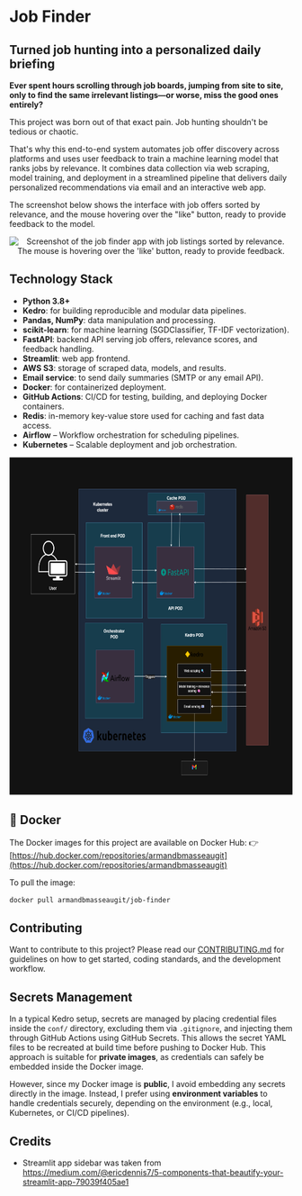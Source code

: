 # Job Finder

## Turned job hunting into a personalized daily briefing

**Ever spent hours scrolling through job boards, jumping from site to site, only to find the same irrelevant listings—or worse, miss the good ones entirely?**

This project was born out of that exact pain. Job hunting shouldn't be tedious or chaotic.

That's why this end-to-end system automates job offer discovery across platforms and uses user feedback to train a machine learning model that ranks jobs by relevance. It combines data collection via web scraping, model training, and deployment in a streamlined pipeline that delivers daily personalized recommendations via email and an interactive web app.

The screenshot below shows the interface with job offers sorted by relevance,
and the mouse hovering over the "like" button, ready to provide feedback to the model.

<div align="center">
  <img src="https://github.com/user-attachments/assets/c1b122b6-6656-4089-8b0e-8e333a92ee2e"
       alt="Screenshot of the job finder app with job listings sorted by relevance. The mouse is hovering over the 'like' button, ready to provide feedback."
       height="450"/>
</div>


## Technology Stack

- **Python 3.8+**
- **Kedro**: for building reproducible and modular data pipelines.
- **Pandas, NumPy**: data manipulation and processing.
- **scikit-learn**: for machine learning (SGDClassifier, TF-IDF vectorization).
- **FastAPI**: backend API serving job offers, relevance scores, and feedback handling.
- **Streamlit**: web app frontend.
- **AWS S3**: storage of scraped data, models, and results.
- **Email service**: to send daily summaries (SMTP or any email API).
- **Docker**: for containerized deployment.
- **GitHub Actions**: CI/CD for testing, building, and deploying Docker containers.
- **Redis**: in-memory key-value store used for caching and fast data access.
- **Airflow** – Workflow orchestration for scheduling pipelines.
- **Kubernetes** – Scalable deployment and job orchestration.

<div align="center">
  <img src="docs/source/architecture.png" alt="Architecture Diagram" height="600"/>
</div>


## 🐳 Docker

The Docker images for this project are available on Docker Hub:
👉 [https://hub.docker.com/repositories/armandbmasseaugit](https://hub.docker.com/repositories/armandbmasseaugit)

To pull the image:

```bash
docker pull armandbmasseaugit/job-finder
```


## Contributing

Want to contribute to this project? Please read our [CONTRIBUTING.md](CONTRIBUTING.md) for guidelines on how to get started, coding standards, and the development workflow.

## Secrets Management

In a typical Kedro setup, secrets are managed by placing credential files inside the `conf/`
directory, excluding them via `.gitignore`, and injecting them through GitHub Actions using
GitHub Secrets. This allows the secret YAML files to be recreated at build time before pushing
to Docker Hub. This approach is suitable for **private images**, as credentials can safely be embedded
inside the Docker image.

However, since my Docker image is **public**, I avoid embedding any secrets directly in the image.
Instead, I prefer using **environment variables** to handle credentials securely, depending on the
environment (e.g., local, Kubernetes, or CI/CD pipelines).

## Credits

- Streamlit app sidebar was taken from https://medium.com/@ericdennis7/5-components-that-beautify-your-streamlit-app-79039f405ae1
